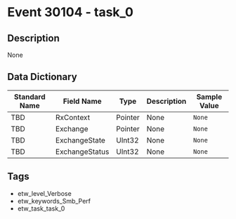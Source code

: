 # Event 30104 - task_0

## Description
None

## Data Dictionary
|Standard Name|Field Name|Type|Description|Sample Value|
|---|---|---|---|---|
|TBD|RxContext|Pointer|None|`None`|
|TBD|Exchange|Pointer|None|`None`|
|TBD|ExchangeState|UInt32|None|`None`|
|TBD|ExchangeStatus|UInt32|None|`None`|

## Tags
* etw_level_Verbose
* etw_keywords_Smb_Perf
* etw_task_task_0